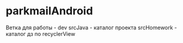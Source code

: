 # parkmailAndroid

Ветка для работы - dev
srcJava - каталог проекта
srcHomework - каталог дз по recyclerView